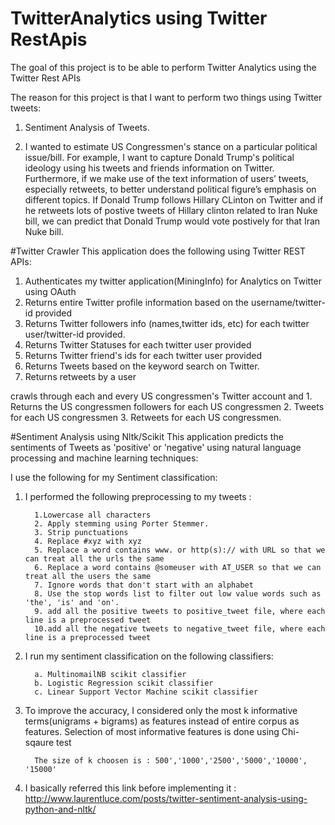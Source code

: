 # TwitterAnalytics using Twitter RestApis
The goal of this project is to be able to perform Twitter Analytics using the Twitter Rest APIs

The reason for this project is that I want to perform two things using Twitter tweets:

1. Sentiment Analysis of Tweets.

2. I wanted to estimate US Congressmen's stance on a particular political issue/bill. For example, 
   I want to capture Donald Trump's political ideology using his tweets and friends information on Twitter. 
   Furthermore, if we make use of the text information of users’ tweets, especially retweets, to better understand political       figure’s emphasis on different topics. If Donald Trump follows Hillary CLinton on Twitter and if he retweets lots of
   postive tweets of Hillary clinton related to Iran Nuke bill, we can predict that Donald Trump would vote postively for 
   that Iran Nuke bill.

#Twitter Crawler 
This application does the following using Twitter REST APIs:

1. Authenticates my twitter application(MiningInfo) for Analytics on Twitter using OAuth
2. Returns entire Twitter profile information based on the username/twitter-id provided
3. Returns Twitter followers info (names,twitter ids, etc) for each twitter user/twitter-id provided.
4. Returns Twitter Statuses for each twitter user provided
5. Returns Twitter friend's ids for each twitter user provided
6. Returns Tweets based on the keyword search on Twitter.
7. Returns retweets by a user

crawls through each and every US congressmen's Twitter account and
    1. Returns the US congressmen followers for each US congressmen
    2. Tweets for each US congressmen
    3. Retweets for each US congressmen.

#Sentiment Analysis using Nltk/Scikit
This application predicts the sentiments of Tweets as 'positive' or 'negative' using natural language processing and machine learning techniques:

I use the following for my Sentiment classification:

1. I performed the following preprocessing to my tweets :

         1.Lowercase all characters
         2. Apply stemming using Porter Stemmer.
         3. Strip punctuations
         4. Replace #xyz with xyz
         5. Replace a word contains www. or http(s):// with URL so that we can treat all the urls the same
         6. Replace a word contains @someuser with AT_USER so that we can treat all the users the same
         7. Ignore words that don't start with an alphabet
         8. Use the stop words list to filter out low value words such as 'the', 'is' and 'on'.
         9. add all the positive tweets to positive_tweet file, where each line is a preprocessed tweet
         10.add all the negative tweets to negative_tweet file, where each line is a preprocessed tweet

2. I run my sentiment classification on the following classifiers:

         a. MultinomailNB scikit classifier
         b. Logistic Regression scikit classifier
         c. Linear Support Vector Machine scikit classifier

3. To improve the accuracy, I considered only the most k informative terms(unigrams + bigrams) as features instead of entire corpus as features. Selection of most informative features is done using Chi-sqaure test

         The size of k choosen is : 500','1000','2500','5000','10000', '15000' 

4. I basically referred this link before implementing it : http://www.laurentluce.com/posts/twitter-sentiment-analysis-using-python-and-nltk/

